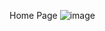Home Page
![image](https://github.com/user-attachments/assets/2015f4fc-ff71-4f70-9c9a-21ff1becda04)
